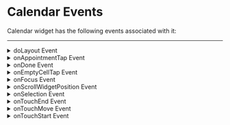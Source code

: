 
Calendar Events
===============

Calendar widget has the following events associated with it:

* * *

<details close markdown="block"><summary>doLayout Event</summary>

* * *

This event is invoked for every widget when the widget position and dimensions are computed.

### Syntax

```

doLayout()
```

### Read/Write

Read + Write

### Remarks

This event is invoked for all the widgets placed inside flex containers. This event is invoked in the order in which the widgets are added to the widget hierarchy and expect the frame property of the widget is calculated and available for use within this event.

This event is used to set the layout properties of child widgets in the relation to self and peer widgets whose layout is not yet performed.

The number of times this event invoked may vary per platform. It is not recommended to write business logic assuming that this function is invoked only once when there is a change in positional or dimensional properties. This event will not trigger when transformations are applied though widget is moved or scaled or rotated from its original location.

### Example

```

//Sample code to set doLayout event callback to a button widget.
/*This code changes the top property of button2 and makes it appear below button1.*/
myForm.button1.doLayout=doLayoutButton1;


function doLayoutButton1(){
      
    myForm.button2.top = myForm.button1.frame.height;
}
```

### Platform Availability

*   iOS
*   Android
*   Windows
*   SPA

* * *

</details>
<details close markdown="block"><summary>onAppointmentTap Event</summary>

* * *

This event is triggered when you tap any of the existing appointments in the following view types:

*   CALENDAR\_VIEW\_TYPE\_DAY\_VIEW
*   CALENDAR\_VIEW\_TYPE\_WEEK\_VIEW
*   CALENDAR\_VIEW\_TYPE\_MONTH\_VIEW

### Syntax

```

onAppointmentTap()
```

### Remarks

The details of the appointment tapped is returned with a unique id in the callback.

```
{  
  "uniqueid":"fc309",  
  "startDate":"2014-10-12 00:00:00",  
  "endDate":"2014-10-13 04:00:00",  
  "Subject":"Travel to Europe",  
  "isAllDay":false,  
  "Location":"Paris, France",  
  "Description":"To attend a meeting",  
  "skin":{"cellcolor":"#FFF09609"},  
  "info":{}  
}
```

The unique id, identifies the appointment displayed in these calendar views.

### Example

```

//Sample code to set onAppointmentTap event callback to Calendar widget.

frmCalendar.myCalendar.onAppointmentTap=onAppointmentTapCallBck;

function onAppointmentTapCallBck(calendar){
      
   //Write your code here.
}
```

### Availability

*   Available on Windows

* * *

</details>
<details close markdown="block"><summary>onDone Event</summary>

* * *

This event is triggered when the _Done_ or _Enter_ button is clicked or tapped after the calendar opens.

### Syntax

```

onDone()
```

### Read/Write

Read + Write

### Remarks

*   In Desktop Web platform, this event is fired when the enter key is pressed when the Calendar widget is in focus.
*   In iOS platform, the Done button is available only when the value of the [inputAccessoryViewType](Calendar_Properties.md#inputAccessoryViewType) property is `CALENDAR_INPUTACCESSORYVIEW_NEXTPREV`. So in iOS platform, the `onDone` event is fired only when the value of inputAccessoryViewType property is `CALENDAR_INPUTACCESSORYVIEW_NEXTPREV`.

### Example

```

//Sample code to set the onDone event callback to a Calendar widget.

frmCalendar.myCalendar.onDone=onDoneCallback;

function onDoneCallback(calendarWdg){
      //Write your logic here.
}

```

### Availability

*   Available in the IDE
*   iOS, Desktop Web, and SPA

* * *

</details>
<details close markdown="block"><summary>onEmptyCellTap Event</summary>

* * *

This event is triggered when you tap on any of the empty cells of the calendar day view.

### Syntax

```

onEmptyCellTap()
```

### Remarks

This event is applicable only when the viewType is set to CALENDAR\_VIEW\_TYPE\_DAY\_VIEW. The arguments holds the value for the date time details of the empty cell being tapped in the following format "dd-MM-yyyy HH:mm". For example, 13-10-2014 10:20.

### Example

```

//Sample code to set onEmptyCellTap event callback to Calendar widget.

frmCalendar.myCalendar.onEmptyCellTap=onEmptyCellTapCallBck;

function onEmptyCellTapCallBck(calendar){
      
   //Write your code here.
}
```

### Availability

*   Available on Windows

* * *

</details>
<details close markdown="block"><summary>onFocus Event</summary>

* * *

An event that accepts a callback function as an input and executes the functionality defined in the callback function when the widget is in focus.

### Syntax

```
onFocus()
```

### Input Parameters

Callback function

A function that contains the logic to be implemented when the widget is in focus.

The callback function of the onFocus Event contains a new parameter, **activeElement**. The activeElement parameter specifies the widget that is currently in focus.

### Read/Write

Read + Write

### Remarks

Assign a null value to the onFocus event of a widget to remove focus from the widget.

### Example

```
 //This is a generic event that is applicable for various widgets.
/* Here, we have shown how to use the onFocus event for a Button widget. 
   You need to make a corresponding use of the onFocus event for other 
   applicable widgets.*/
   
frmButton.myButton.onFocus = onFocusCallBack;

function onFocusCallBack(widget) {
    console.log('onFocus event triggered');
}
```

Platform Availability

*   Available in the IDE
*   Available on the Responsive Web platform

* * *

</details>
<details close markdown="block"><summary>onScrollWidgetPosition Event</summary>

* * *

This event callback is invoked by the platform when the widget location position gets changed on scrolling. The onScrollWidgetPosition event returns the positional coordinates of the widget's location with respect to the screen (screenX and screenY) and the parent container (frameX and frameY). This event is invoked asynchronously, and is not available for FlexForm widget.

### Syntax

```

onScrollWidgetPosition()
```

### Read/Write

Read + Write

### Example

```

var LabelWdg = new voltmx.ui.Label(basicConf, layoutConf, pspConf);
form.add(LabelWdg);
LabelWdg.onScrollWidgetPosition = onScrollWidgetPositionCallBack;

function onScrollWidgetPositionCallBack(wdg, screenX, screenY, frameX, frameY) { //wdg : Widget that is registered for onScrollWidgetPosition.
    /*screenX : Position of widget with respect to 
the screen's X - coordinates (after downsizing the navigation bar and status bar).*/
    /*screenY : Position of widget with respect to the screen's Y - 
coordinates (after downsizing the navigation bar and status bar).*/
    //frameX : Position of widget with respect to parent container's X- coordinates.
    //frameY : Position of widget with respect to parent container's Y- coordinates.
}
```

### Platform Availability

*   Not Accessible from IDE
*   Android, iOS, SPA, and Windows

* * *

</details>
<details close markdown="block"><summary>onSelection Event</summary>

* * *

This event is triggered when an item is selected or deselected.

### Syntax

```

onSelection()
```

### Read/Write

Read + Write

### Remarks

On Android platform, this event works only from Android OS version 4.0 and later.

### Example

```

//Sample code to set onSelection event callback to Calendar widget.

frmCalendar.myCalendar.onSelection=onSelectionCallBck;  
  
function onSelectionCallBck(calendar, isValidDateSelected)
/*The "isValidDateSelected" argument returns true if the selected date is within the defined range. Otherwise, returns false.*/
{
    alert("onSelection event triggered");
}
```

### Availability

*   Available on all platforms

* * *

</details>
<details close markdown="block"><summary>onTouchEnd Event</summary>

* * *

An event callback is invoked by the platform when the user touch is released from the touch surface.

### Syntax

```

onTouchEnd ()
```

### Optional Parameters

source

Handle to the widget reference on which the user touch has ended.

x

Specifies the x-coordinate with in the widget with respect to widget's co-ordinate system. It is a number indicating device independent pixel.

y

Specifies the y- coordinate with in the widget with respect to widget's co-ordinate system. It is a number indicating device independent pixel.

contextInfo

On devices that support 3D Touch, specifies a key-value pair where the value specifies the force of the touch. The value 1.0 represents the force of an average touch, as determined by the system.

> **_Note:_** 3D Touch is available only on iOS 9.0 and later.

### Read/Write

Read + Write

### Remarks

This event is invoked asynchronously.

### Example

```

function onTouchEndCallback(source, x, y, contextInfo) {
    if (contextInfo) {
        var force = contextInfo[“force”];
        voltmx.print(“value of force is” + force)
    }
}
Form1.widget1.onTouchEnd = onTouchEndCallback;
```

### Platform Availability

*   iOS, Android, Windows, and SPA

* * *

</details>
<details close markdown="block"><summary>onTouchMove Event</summary>

* * *

An event callback is invoked by the platform when the touch moves on the touch surface continuously until movement ends.

### Syntax

```

onTouchMove ()
```

### Optional Parameters

source

Handle to the widget reference on which touch moves.

x

Specifies the x-coordinate with in the widget with respect to widget's co-ordinate system. It is a number indicating device independent pixel.

y

Specifies the y- coordinate with in the widget with respect to widget's co-ordinate system. It is a number indicating device independent pixel.

contextInfo

On devices that support 3D Touch, specifies a key-value pair where the value specifies the force of the touch. The value 1.0 represents the force of an average touch, as determined by the system.

> **_Note:_** 3D Touch is available only on iOS 9.0 and later.

### Read/Write

Read + Write

### Remarks

This event is invoked asynchronously.

### Example

```

function onTouchMoveCallback(source, x, y, contextInfo) {
    if (contextInfo) {
        var force = contextInfo[“force”];
        voltmx.print(“value of force is” + force)
    }
    Form1.widget1.onTouchMove = onTouchMoveCallback;  

```

### Platform Availability

*   iOS, Android, Windows, and SPA

* * *

</details>
<details close markdown="block"><summary>onTouchStart Event</summary>

* * *

An event callback is invoked by the platform when the user touches the touch surface.

### Syntax

```

onTouchStart ()
```

Optional Parameters

source

Handle to the widget reference on which the user touches.

x

Specifies the X co-ordinate with in the widget with respect to widget's co-ordinate system. It is a number indicating device independent pixel.

y

Specifies the Y co-ordinate with in the widget with respect to widget's co-ordinate system. It is a number indicating device independent pixel.

contextInfo

On devices that support 3D Touch, specifies a key-value pair where the value specifies the force of the touch. The value 1.0 represents the force of an average touch, as determined by the system.

> **_Note:_** 3D Touch is available only on iOS 9.0 and later.

### Read/Write

Read + Write

### Remarks

This event is invoked asynchronously.

### Example

```

function onTouchStartCallback(source, x, y, contextInfo) {
    if (contextInfo) {
        var force = contextInfo[“force”];
        voltmx.print(“value of force is” + force)
    }
}
Form1.widget1.onTouchStart = onTouchStartCallback;  

```

### Platform Availability

*   iOS, Android, Windows, and SPA

* * *
</details>

